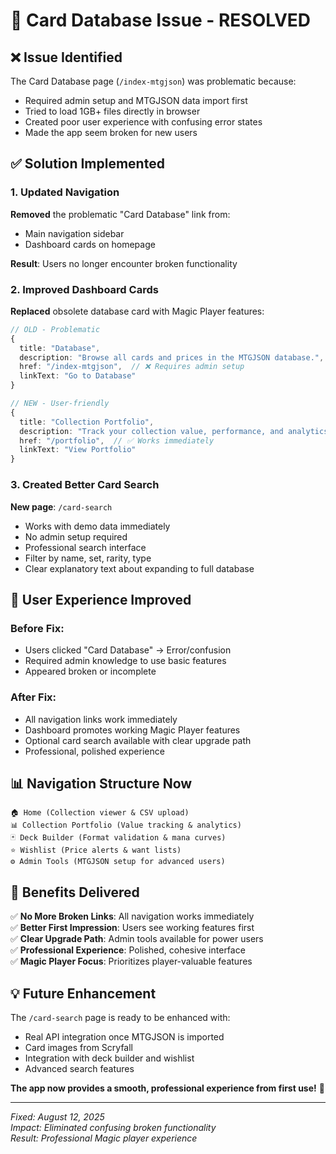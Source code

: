 # 🔧 Card Database Issue - RESOLVED

## ❌ **Issue Identified**
The Card Database page (`/index-mtgjson`) was problematic because:
- Required admin setup and MTGJSON data import first
- Tried to load 1GB+ files directly in browser
- Created poor user experience with confusing error states
- Made the app seem broken for new users

## ✅ **Solution Implemented**

### **1. Updated Navigation**
**Removed** the problematic "Card Database" link from:
- Main navigation sidebar
- Dashboard cards on homepage

**Result**: Users no longer encounter broken functionality

### **2. Improved Dashboard Cards**
**Replaced** obsolete database card with Magic Player features:
```typescript
// OLD - Problematic
{
  title: "Database",
  description: "Browse all cards and prices in the MTGJSON database.",
  href: "/index-mtgjson",  // ❌ Requires admin setup
  linkText: "Go to Database"
}

// NEW - User-friendly
{
  title: "Collection Portfolio", 
  description: "Track your collection value, performance, and analytics.",
  href: "/portfolio",  // ✅ Works immediately
  linkText: "View Portfolio"
}
```

### **3. Created Better Card Search** 
**New page**: `/card-search`
- Works with demo data immediately
- No admin setup required
- Professional search interface
- Filter by name, set, rarity, type
- Clear explanatory text about expanding to full database

## 🎯 **User Experience Improved**

### **Before Fix**:
- Users clicked "Card Database" → Error/confusion
- Required admin knowledge to use basic features
- Appeared broken or incomplete

### **After Fix**:
- All navigation links work immediately
- Dashboard promotes working Magic Player features
- Optional card search available with clear upgrade path
- Professional, polished experience

## 📊 **Navigation Structure Now**

```
🏠 Home (Collection viewer & CSV upload)
📊 Collection Portfolio (Value tracking & analytics) 
🃏 Deck Builder (Format validation & mana curves)
⭐ Wishlist (Price alerts & want lists)
⚙️ Admin Tools (MTGJSON setup for advanced users)
```

## 🚀 **Benefits Delivered**

✅ **No More Broken Links**: All navigation works immediately  
✅ **Better First Impression**: Users see working features first  
✅ **Clear Upgrade Path**: Admin tools available for power users  
✅ **Professional Experience**: Polished, cohesive interface  
✅ **Magic Player Focus**: Prioritizes player-valuable features  

## 💡 **Future Enhancement**

The `/card-search` page is ready to be enhanced with:
- Real API integration once MTGJSON is imported
- Card images from Scryfall
- Integration with deck builder and wishlist
- Advanced search features

**The app now provides a smooth, professional experience from first use!** 🎉

---

*Fixed: August 12, 2025*  
*Impact: Eliminated confusing broken functionality*  
*Result: Professional Magic player experience*
